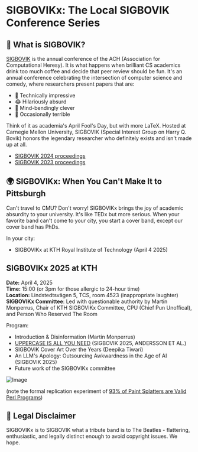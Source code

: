 # SIGBOVIKx: The Local SIGBOVIK Conference Series

## 🤔 What is SIGBOVIK?

[SIGBOVIK](https://sigbovik.org/) is the annual conference of the ACH (Association for Computational Heresy). It is what happens when brilliant CS academics drink too much coffee and decide that peer review should be fun. It's an annual conference celebrating the intersection of computer science and comedy, where researchers present papers that are:

- 🧠 Technically impressive
- 😂 Hilariously absurd
- 🤯 Mind-bendingly clever
- 💩 Occasionally terrible

Think of it as academia's April Fool's Day, but with more LaTeX. Hosted at Carnegie Mellon University, SIGBOVIK (Special Interest Group on Harry Q. Bovik) honors the legendary researcher who definitely exists and isn't made up at all.

- [SIGBOVIK 2024 proceedings](http://www.sigbovik.org/2024/proceedings.pdf)
- [SIGBOVIK 2023 proceedings](http://www.sigbovik.org/2023/proceedings.pdf)

## 🌍 SIGBOVIKx: When You Can't Make It to Pittsburgh

Can't travel to CMU? Don't worry! SIGBOVIKx brings the joy of academic absurdity to your university. It's like TEDx but more serious. When your favorite band can't come to your city, you start a cover band, except our cover band has PhDs.

In your city:

- SIGBOVIKx at KTH Royal Institute of Technology (April 4 2025)

## SIGBOVIKx 2025 at KTH


**Date:** April 4, 2025  
**Time:** 15:00 (or 3pm for those allergic to 24-hour time)  
**Location:** Lindstedtsvägen 5, TCS, room 4523 (inappropriate laughter)  
**SIGBOVIKx Committee**: Led with questionable authority by Martin Monperrus, Chair of KTH SIGBOVIKx Committee, CPU (Chief Pun Unoffical), and Person Who Reserved The Room

Program:
- Introduction & Disinformation (Martin Monperrus)
- [UPPERCASE IS ALL YOU NEED](https://github.com/ASSERT-KTH/UPPERCASE_IS_ALL_YOU_NEED/blob/main/SIGBOVIK_2025__UPPERCASE_IS_ALL_YOU_NEED.pdf) (SIGBOVIK 2025, ANDERSSON ET AL.)
- SIGBOVIK Cover Art Over the Years (Deepika Tiwari)
- An LLM's Apology: Outsourcing Awkwardness in the Age of AI (SIGBOVIK 2025)
- Future work of the SIGBOVIKx committee

![Image](https://github.com/user-attachments/assets/1d469136-04f0-4a0e-965a-3480c84d305a)

(note the formal replication experiment of [93% of Paint Splatters are Valid Perl Programs](https://www.mcmillen.dev/sigbovik/))

## 💼 Legal Disclaimer

SIGBOVIKx is to SIGBOVIK what a tribute band is to The Beatles - flattering, enthusiastic, and legally distinct enough to avoid copyright issues. We hope.

